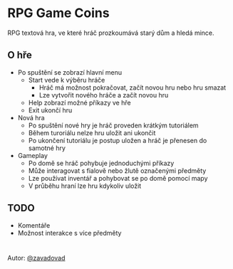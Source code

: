 # RPG Game Coins
RPG textová hra, ve které hráč prozkoumává starý dům a hledá mince.

## O hře
- Po spuštění se zobrazí hlavní menu
    - Start vede k výběru hráče
        - Hráč má možnost pokračovat, začít novou hru nebo hru smazat
        - Lze vytvořit nového hráče a začít novou hru
    - Help zobrazí možné příkazy ve hře
    - Exit ukončí hru
- Nová hra
    - Po spuštění nové hry je hráč proveden krátkým tutoriálem
    - Během turoriálu nelze hru uložit ani ukončit
    - Po ukončení tutoriálu je postup uložen a hráč je přenesen do samotné hry
- Gameplay
    - Po domě se hráč pohybuje jednoduchými příkazy
    - Může interagovat s fialově nebo žlutě označenými předměty
    - Lze používat inventář a pohybovat se po domě pomocí mapy
    - V průběhu hraní lze hru kdykoliv uložit

## TODO
- Komentáře
- Možnost interakce s více předměty

#
Autor: [@zavadovad](https://github.com/zavadovad)